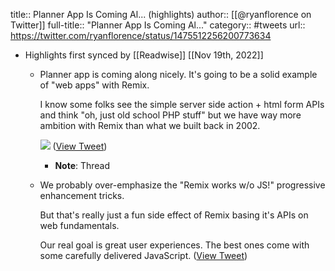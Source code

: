 title:: Planner App Is Coming Al... (highlights)
author:: [[@ryanflorence on Twitter]]
full-title:: "Planner App Is Coming Al..."
category:: #tweets
url:: https://twitter.com/ryanflorence/status/1475512256200773634

- Highlights first synced by [[Readwise]] [[Nov 19th, 2022]]
	- Planner app is coming along nicely. It's going to be a solid example of "web apps" with Remix.
	  
	  I know some folks see the simple server side action + html form APIs and think "oh, just old school PHP stuff" but we have way more ambition with Remix than what we built back in 2002. 
	  
	  ![](https://pbs.twimg.com/media/FHoSOlqVUAAoPRS.jpg) ([View Tweet](https://twitter.com/ryanflorence/status/1475512256200773634))
		- **Note**: Thread
	- We probably over-emphasize the "Remix works w/o JS!" progressive enhancement tricks.
	  
	  But that's really just a fun side effect of Remix basing it's APIs on web fundamentals.
	  
	  Our real goal is great user experiences. The best ones come with some carefully delivered JavaScript. ([View Tweet](https://twitter.com/ryanflorence/status/1475514433182965763))